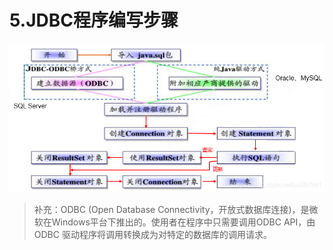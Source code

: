 # 5.JDBC程序编写步骤

![](./images/73261ab4485ee84e9be18ecee6f52cf1.png "")

> 补充：ODBC (Open Database Connectivity，开放式数据库连接)，是微软在Windows平台下推出的。使用者在程序中只需要调用ODBC API，由 ODBC 驱动程序将调用转换成为对特定的数据库的调用请求。